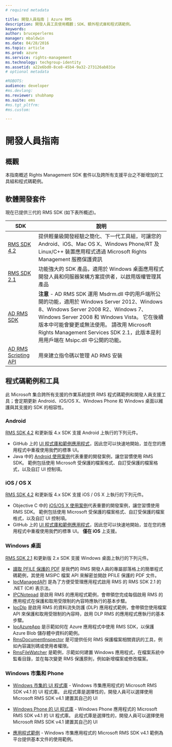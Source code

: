 ```yaml
---
# required metadata

title: 開發人員指南 | Azure RMS
description: 開發人員工具使用概觀；SDK、額外程式庫和程式碼範例。
keywords:
author: bruceperlerms
manager: mbaldwin
ms.date: 04/28/2016
ms.topic: article
ms.prod: azure
ms.service: rights-management
ms.technology: techgroup-identity
ms.assetid: a22e6bd0-8ce8-45b4-9a32-273126ab831e
# optional metadata

#ROBOTS:
audience: developer
#ms.devlang:
ms.reviewer: shubhamp
ms.suite: ems
#ms.tgt_pltfrm:
#ms.custom:

---
```


# 開發人員指南

## 概觀 ##
本指南概述 Rights Management SDK 套件以及跨所有支援平台之不斷增加的工具組和程式碼範例。 

## 軟體開發套件 ##
現在已提供三代的 RMS SDK (如下表所概述)。

| SDK | 說明 |
|------|---------|
| [RMS SDK 4.2](active-directory-rights-management-services-multi-platform-thin-client-sdk-portal.md) | 提供輕量級開發經驗之簡化、下一代工具組，可讓您的 Android、iOS、Mac OS X、Windows Phone/RT 及 Linux/C++ 裝置應用程式透過 Microsoft Rights Management 服務保護資訊 |
| [RMS SDK 2.1](microsoft-information-protection-and-control-client-portal.md) | 功能強大的 SDK 產品，適用於 Windows 桌面應用程式開發人員和伺服器架構方案提供者，以啟用版權管理其產品|
|[AD RMS SDK](https://msdn.microsoft.com/en-us/library/cc530379(v=vs.85).aspx)|**注意** - AD RMS SDK 運用 Msdrm.dll 中的用戶端所公開的功能，適用於 Windows Server 2012、Windows 8、Windows Server 2008 R2、Windows 7、Windows Server 2008 和 Windows Vista。 它在後續版本中可能會變更或無法使用。 請改用 Microsoft Rights Management Services SDK 2.1，此版本是利用用戶端在 Msipc.dll 中公開的功能。|
|[AD RMS Scripting API](https://msdn.microsoft.com/en-us/library/bb968797(v=vs.85).aspx)| 用來建立指令碼以管理 AD RMS 安裝|

## 程式碼範例和工具
此 Microsoft 集合跨所有支援的作業系統提供 RMS 程式碼範例和開發人員支援工具；會定期更新 Android、iOS/OS X、Windows Phone 和 Windows 桌面以維護與其支援的 SDK 的相容性。

### Android

[RMS SDK 4.2](active-directory-rights-management-services-multi-platform-thin-client-sdk-portal.md) 和更新版 4.x SDK 支援 Android 上執行的下列元件。

- GitHub 上的 [UI 程式庫和範例應用程式](https://github.com/AzureAD/rms-sdk-ui-for-android)，因此您可以快速地開始，並在您的應用程式中重複使用我們的標準 UI。
- Java 中的 [Android 使用案例](https://msdn.microsoft.com/en-us/library/dn758246(v=vs.85).aspx)代表重要的開發案例，讓您習慣使用 RMS SDK。 範例包括使用 Microsoft 受保護的檔案格式、自訂受保護的檔案格式，以及自訂 UI 控制項。

### iOS / OS X

[RMS SDK 4.2](active-directory-rights-management-services-multi-platform-thin-client-sdk-portal.md) 和更新版 4.x SDK 支援 iOS / OS X 上執行的下列元件。

- Objective C 中的 [iOS/OS X 使用案例](https://msdn.microsoft.com/en-us/library/dn758307(v=vs.85).aspx)代表重要的開發案例，讓您習慣使用 RMS SDK。 範例包括使用 Microsoft 受保護的檔案格式、自訂受保護的檔案格式，以及自訂 UI 控制項。
- GitHub 上的 [UI 程式庫和範例應用程式](https://github.com/AzureAD/rms-sdk-ui-for-ios)，因此您可以快速地開始，並在您的應用程式中重複使用我們的標準 UI。 **僅在 iOS** 上支援。

### Windows 桌面

[RMS SDK 2.1](microsoft-information-protection-and-control-client-portal.md) 和更新版 2.x SDK 支援 Windows 桌面上執行的下列元件。

- [讀取 PFILE 保護的 PDF](https://blogs.msdn.microsoft.com/rms/2015/11/09/reading-a-pfile-protected-pdf/) 是我們的 RMS 開發人員的專屬部落格上的簡單程式碼範例，其使用 MSIPC 檔案 API 來解密並開啟 PFILE 保護的 PDF 文件。
- [IpcManagedAPI](https://github.com/Azure-Samples/active-directory-dotnet-rms) 是為了方便受管理應用程式啟用 RMS 的 RMS SDK 2.1 的 .NET (C#) 表示法。
- [IPCNotepad](https://code.msdn.microsoft.com/ipcnotepad-sample-f67dae80) 是啟用 RMS 的應用程式範例，會帶領您完成每個啟用 RMS 的應用程式在保護和取用受限制的內容時應執行的基本步驟。
- [IpcDlp](https://github.com/Azure-Samples/active-directory-dotnet-rms) 是啟用 RMS 的資料流失防護 (DLP) 應用程式範例，會帶領您使用檔案 API 來保護和取用受限制的內容時，啟用 DLP RMS 的應用程式應執行的基本步驟。
- [IpcAzureApp](https://github.com/Azure-Samples/active-directory-dotnet-rms) 是示範如何在 Azure 應用程式中使用 RMS SDK，以保護 Azure Blob 儲存體中資料的範例。
- [RmsDocumentInspector](https://github.com/Azure-Samples/active-directory-dotnet-rms) 是可提供任何 RMS 保護檔案相關資訊的工具，例如內容識別碼或使用者權限。
- [RmsFileWatcher](https://github.com/Azure-Samples/active-directory-dotnet-rms) 是範例，示範如何建置 Windows 應用程式，在檔案系統中監看目錄，並在每次變更 RMS 保護原則，例如新增檔案或修改檔案。

### Windows 市集和 Phone

- [Windows 市集的 UI 程式庫](https://github.com/AzureAD/rms-sdk-ui-for-windowsstore) - Windows 市集應用程式的 Microsoft RMS SDK v4.1 的 UI 程式庫。 此程式庫是選擇性的，開發人員可以選擇使用 Microsoft RMS SDK v4.1 建置其自己的 UI

- [Windows Phone 的 UI 程式庫](https://github.com/AzureAD/rms-sdk-ui-for-winphone) - Windows Phone 應用程式的 Microsoft RMS SDK v4.1 的 UI 程式庫。 此程式庫是選擇性的，開發人員可以選擇使用 Microsoft RMS SDK v4.1 建置其自己的 UI

- [應用程式範例](https://github.com/Azure-Samples/active-directory-dotnet-rms-windowsstore) - Windows 市集應用程式的 Microsoft RMS SDK v4.1 範例為平台提供基本文件的使用範例。


<!--HONumber=Apr16_HO4-->


